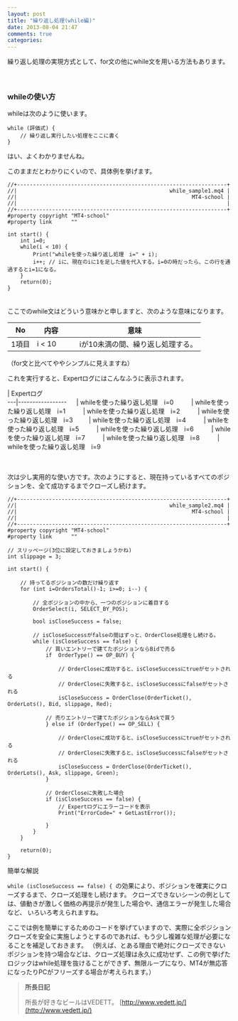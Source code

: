```yaml
---
layout: post
title: "繰り返し処理(while編)"
date: 2013-08-04 21:47
comments: true
categories: 
---
```


繰り返し処理の実現方式として、for文の他にwhile文を用いる方法もあります。

  　
### whileの使い方

whileは次のように使います。

```
while (評価式) {
    // 繰り返し実行したい処理をここに書く
}
```
はい、よくわかりませんね。
　  

このままだとわかりにくいので、具体例を挙げます。
```
//+------------------------------------------------------------------+
//|                                                while_sample1.mq4 |
//|                                                       MT4-school |
//|                                                                  |
//+------------------------------------------------------------------+
#property copyright "MT4-school"
#property link      ""

int start() {
    int i=0;
    while(i < 10) {
        Print("whileを使った繰り返し処理　i=" + i);
        i++; // iに、現在のiに1を足した値を代入する。i=0の時だったら、この行を通過するとi=1になる。
    }
    return(0);
}

```

　  
ここでのwhile文はどういう意味かと申しますと、次のような意味になります。

No    | 内容       　| 意味
------|-------------|-----------------------------------
1項目  | i < 10    　|　iが10未満の間、繰り返し処理する。

（for文と比べてややシンプルに見えますね）　

これを実行すると、Expertログにはこんなふうに表示されます。

   | Expertログ    
---|-----------------
　 | whileを使った繰り返し処理　i=0 　
　 | whileを使った繰り返し処理　i=1 　
　 | whileを使った繰り返し処理　i=2 　
　 | whileを使った繰り返し処理　i=3 　
 　| whileを使った繰り返し処理　i=4 　
　 | whileを使った繰り返し処理　i=5 　
　 | whileを使った繰り返し処理　i=6 　
　 | whileを使った繰り返し処理　i=7 　
　 | whileを使った繰り返し処理　i=8 　
　 | whileを使った繰り返し処理　i=9 　
  
  　

次は少し実用的な使い方です。次のようにすると、現在持っているすべてのポジションを、全て成功するまでクローズし続けます。
```
//+------------------------------------------------------------------+
//|                                                while_sample2.mq4 |
//|                                                       MT4-school |
//|                                                                  |
//+------------------------------------------------------------------+
#property copyright "MT4-school"
#property link      ""

// スリッページ(3位に設定しておきましょうかね)
int slippage = 3;

int start() {

    // 持ってるポジションの数だけ繰り返す
    for (int i=OrdersTotal()-1; i>=0; i--) {

        // 全ポジションの中から、一つのポジションに着目する
        OrderSelect(i, SELECT_BY_POS);
                
        bool isCloseSuccess = false;
        
        // isCloseSuccessがfalseの間はずっと、OrderClose処理をし続ける。
        while (isCloseSuccess == false) { 
            // 買いエントリーで建てたポジションならBidで売る        
            if  OrderType() == OP_BUY) {
            
                // OrderCloseに成功すると、isCloseSuccessにtrueがセットされる
                // OrderCloseに失敗すると、isCloseSuccessにfalseがセットされる
                isCloseSuccess = OrderClose(OrderTicket(), OrderLots(), Bid, slippage, Red);

            // 売りエントリーで建てたポジションならAskで買う
            } else if (OrderType() == OP_SELL) {

                // OrderCloseに成功すると、isCloseSuccessにtrueがセットされる
                // OrderCloseに失敗すると、isCloseSuccessにfalseがセットされる
                isCloseSuccess = OrderClose(OrderTicket(), OrderLots(), Ask, slippage, Green);
            }
            
            // OrderCloseに失敗した場合
            if (isCloseSuccess == false) {
                // Expertログにエラーコードを表示
                Print("ErrorCode=" + GetLastError());
            
            }
        }
    }

    return(0);
}

```
  
  
簡単な解説

`while (isCloseSuccess == false) { `の効果により、ポジションを確実にクローズするまで、クローズ処理をし続けます。
クローズできないシーンの例としては、値動きが激しく価格の再提示が発生した場合や、通信エラーが発生した場合など、
いろいろ考えられますね。

ここでは例を簡単にするためのコードを挙げていますので、実際に全ポジションクローズを安全に実施しようとするのであれば、もう少し複雑な処理が必要になることを補足しておきます。
（例えば、とある理由で絶対にクローズできないポジションを持つ場合などは、クローズ処理は永久に成功せず、この例で挙げたロジックはwhile処理を抜けることができず、無限ループになり、MT4が無応答になったりPCがフリーズする場合が考えられます。）

> __所長日記__
> 
> 所長が好きなビールはVEDETT。
> [http://www.vedett.jp/](http://www.vedett.jp/)
> 


